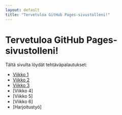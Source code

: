 ```yaml
---
layout: default
title: "Tervetuloa GitHub Pages-sivustolleni!"
---
```


# Tervetuloa GitHub Pages-sivustolleni!

Tältä sivulta löydät tehtäväpalautukset:

- [Viikko 1](viikko1.html)
- [Viikko 2](viikko2.md)
- [Viikko 3](vko3/index.html)
- [Viikko 4]
- [Viikko 5]
- [Viikko 6]
- [Harjoitustyö]
